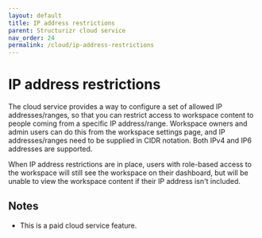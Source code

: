 ```yaml
---
layout: default
title: IP address restrictions
parent: Structurizr cloud service
nav_order: 24
permalink: /cloud/ip-address-restrictions
---
```


# IP address restrictions

The cloud service provides a way to configure a set of allowed IP addresses/ranges,
so that you can restrict access to workspace content to people coming from a specific IP address/range.
Workspace owners and admin users can do this from the workspace settings page, and IP addresses/ranges need to be supplied in CIDR notation.
Both IPv4 and IP6 addresses are supported.

When IP address restrictions are in place, users with role-based access to the workspace will still see the workspace
on their dashboard, but will be unable to view the workspace content if their IP address isn't included.

## Notes

- This is a paid cloud service feature.